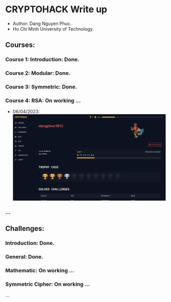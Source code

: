 # CRYPTOHACK Write up
* Author: Dang Nguyen Phuc.
* Ho Chi Minh University of Technology.
## Courses: 
### Course 1: Introduction: Done.
### Course 2: Modular: Done.
### Course 3: Symmetric: Done.
### Course 4: RSA: On working ...
* 06/04/2023:
![alt text](img/progress_0.png)
### ...

## Challenges:
### Introduction: Done.
### General: Done.
### Mathematic: On working ...
### Symmetric Cipher: On working ...
...
